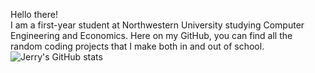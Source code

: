 Hello there!  
I am a first-year student at Northwestern University studying Computer Engineering and Economics.
Here on my GitHub, you can find all the random coding projects that I make both in and out of school.
![Jerry's GitHub stats](https://github-readme-stats.vercel.app/api?username=jerry-hannn)
